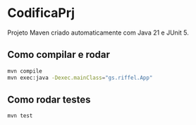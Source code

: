 # CodificaPrj

Projeto Maven criado automaticamente com Java 21 e JUnit 5.

## Como compilar e rodar

```bash
mvn compile
mvn exec:java -Dexec.mainClass="gs.riffel.App"
```

## Como rodar testes

```bash
mvn test
```

